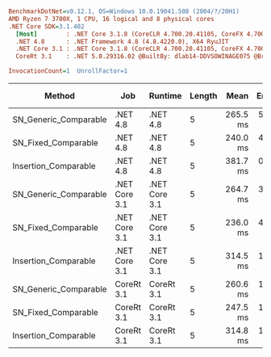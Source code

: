``` ini

BenchmarkDotNet=v0.12.1, OS=Windows 10.0.19041.508 (2004/?/20H1)
AMD Ryzen 7 3700X, 1 CPU, 16 logical and 8 physical cores
.NET Core SDK=3.1.402
  [Host]        : .NET Core 3.1.8 (CoreCLR 4.700.20.41105, CoreFX 4.700.20.41903), X64 RyuJIT
  .NET 4.8      : .NET Framework 4.8 (4.8.4220.0), X64 RyuJIT
  .NET Core 3.1 : .NET Core 3.1.8 (CoreCLR 4.700.20.41105, CoreFX 4.700.20.41903), X64 RyuJIT
  CoreRt 3.1    : .NET 5.0.29316.02 @BuiltBy: dlab14-DDVSOWINAGE075 @Branch: master @Commit: 40be8b7e2598b2ccb827fd90cd30c0e2d4496941, X64 AOT

InvocationCount=1  UnrollFactor=1  

```
|                Method |           Job |       Runtime | Length |     Mean |   Error |  StdDev | Gen 0 | Gen 1 | Gen 2 | Allocated |
|---------------------- |-------------- |-------------- |------- |---------:|--------:|--------:|------:|------:|------:|----------:|
| SN_Generic_Comparable |      .NET 4.8 |      .NET 4.8 |      5 | 265.5 ms | 5.18 ms | 5.32 ms |     - |     - |     - |         - |
|   SN_Fixed_Comparable |      .NET 4.8 |      .NET 4.8 |      5 | 240.0 ms | 4.17 ms | 3.90 ms |     - |     - |     - |         - |
|  Insertion_Comparable |      .NET 4.8 |      .NET 4.8 |      5 | 381.7 ms | 0.64 ms | 0.57 ms |     - |     - |     - |         - |
| SN_Generic_Comparable | .NET Core 3.1 | .NET Core 3.1 |      5 | 264.7 ms | 3.78 ms | 3.54 ms |     - |     - |     - |         - |
|   SN_Fixed_Comparable | .NET Core 3.1 | .NET Core 3.1 |      5 | 236.0 ms | 4.61 ms | 4.32 ms |     - |     - |     - |         - |
|  Insertion_Comparable | .NET Core 3.1 | .NET Core 3.1 |      5 | 314.5 ms | 1.73 ms | 1.53 ms |     - |     - |     - |         - |
| SN_Generic_Comparable |    CoreRt 3.1 |    CoreRt 3.1 |      5 | 260.6 ms | 1.13 ms | 1.06 ms |     - |     - |     - |         - |
|   SN_Fixed_Comparable |    CoreRt 3.1 |    CoreRt 3.1 |      5 | 247.5 ms | 1.37 ms | 1.28 ms |     - |     - |     - |         - |
|  Insertion_Comparable |    CoreRt 3.1 |    CoreRt 3.1 |      5 | 314.8 ms | 1.66 ms | 1.47 ms |     - |     - |     - |         - |
